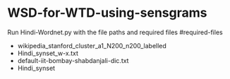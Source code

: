 # WSD-for-WTD-using-sensgrams
Run Hindi-Wordnet.py with the file paths and required files 
#required-files
* wikipedia_stanford_cluster_a1_N200_n200_labelled
* Hindi_synset_w-x.txt
* default-iit-bombay-shabdanjali-dic.txt
* Hindi_synset
